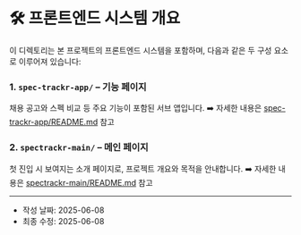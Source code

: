 # 🛠️ 프론트엔드 시스템 개요
이 디렉토리는 본 프로젝트의 프론트엔드 시스템을 포함하며, 다음과 같은 두 구성 요소로 이루어져 있습니다:

### 1. `spec-trackr-app/` – 기능 페이지
채용 공고와 스펙 비교 등 주요 기능이 포함된 서브 앱입니다.
➡️ 자세한 내용은 [spec-trackr-app/README.md](frontend/spec-trackr-app/README.md) 참고

### 2. `spectrackr-main/` – 메인 페이지
첫 진입 시 보여지는 소개 페이지로, 프로젝트 개요와 목적을 안내합니다.
➡️ 자세한 내용은 [spectrackr-main/README.md](frontend/spectrackr-main/README.md) 참고

---

- 작성 날짜: 2025-06-08
- 최종 수정: 2025-06-08
